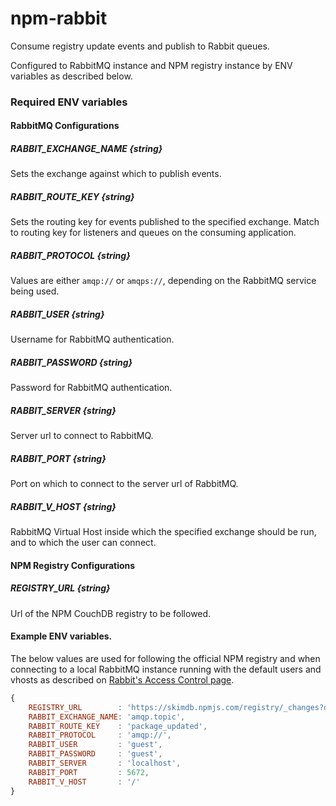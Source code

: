 # npm-rabbit
Consume registry update events and publish to Rabbit queues.

Configured to RabbitMQ instance and NPM registry instance by ENV variables as described below.

### Required ENV variables
#### RabbitMQ Configurations

##### RABBIT_EXCHANGE_NAME {string}
Sets the exchange against which to publish events.

##### RABBIT_ROUTE_KEY {string}
Sets the routing key for events published to the specified exchange. Match to routing key for listeners and queues on the consuming application.

##### RABBIT_PROTOCOL {string}
Values are either `amqp://` or `amqps://`, depending on the RabbitMQ service being used.

##### RABBIT_USER {string}
Username for RabbitMQ authentication.

##### RABBIT_PASSWORD {string}
Password for RabbitMQ authentication.

##### RABBIT_SERVER {string}
Server url to connect to RabbitMQ.

##### RABBIT_PORT {string}
Port on which to connect to the server url of RabbitMQ.

##### RABBIT_V_HOST {string}
RabbitMQ Virtual Host inside which the specified exchange should be run, and to which the user can connect.

#### NPM Registry Configurations

##### REGISTRY_URL {string}
Url of the NPM CouchDB registry to be followed.

#### Example ENV variables.
The below values are used for following the official NPM registry and when connecting to a local RabbitMQ instance running with the default users and vhosts as described on [Rabbit's Access Control page](https://www.rabbitmq.com/access-control.html).

```javascript
{
    REGISTRY_URL        : 'https://skimdb.npmjs.com/registry/_changes?descending=true&limit=10',
    RABBIT_EXCHANGE_NAME: 'amqp.topic',
    RABBIT_ROUTE_KEY    : 'package_updated',
    RABBIT_PROTOCOL     : 'amqp://',
    RABBIT_USER         : 'guest',
    RABBIT_PASSWORD     : 'guest',
    RABBIT_SERVER       : 'localhost',
    RABBIT_PORT         : 5672,
    RABBIT_V_HOST       : '/'
}
```